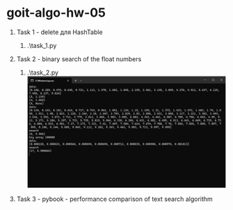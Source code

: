 # goit-algo-hw-05

1. Task 1 - delete для HashTable
    1. .\task_1.py
2. Task 2 - binary search of the float numbers 
    1. .\task_2.py
![](/2024-05-27_23h59_54.png)

3. Task 3 - pybook - performance comparison of text search algorithm